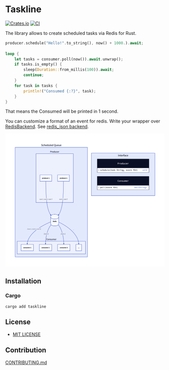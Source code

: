 # Taskline

[![Crates.io](https://img.shields.io/crates/v/taskline.svg)](https://crates.io/crates/taskline)
[![CI](https://img.shields.io/github/actions/workflow/status/daxartio/taskline/ci.yml?branch=main)](https://github.com/daxartio/taskline/actions)
<!-- [![Docs.rs](https://docs.rs/taskline/badge.svg)](https://docs.rs/taskline) -->
<!-- [![Coverage Status](https://coveralls.io/repos/github/daxartio/taskline/badge.svg?branch=main)](https://coveralls.io/github/daxartio/taskline?branch=main) -->

The library allows to create scheduled tasks via Redis for Rust.

```rust
producer.schedule("Hello!".to_string(), now() + 1000.).await;

loop {
    let tasks = consumer.poll(now()).await.unwrap();
    if tasks.is_empty() {
        sleep(Duration::from_millis(100)).await;
        continue;
    }
    for task in tasks {
        println!("Consumed {:?}", task);
    }
}
```

That means the Consumed will be printed in 1 second.

You can customize a format of an event for redis. Write your wrapper over [RedisBackend](src/backends/redis.rs). See [redis_json backend](src/backends/redis_json.rs).

![diagram](diagram.png)

## Installation

### Cargo

```
cargo add taskline
```

## License

* [MIT LICENSE](LICENSE)

## Contribution

[CONTRIBUTING.md](CONTRIBUTING.md)

